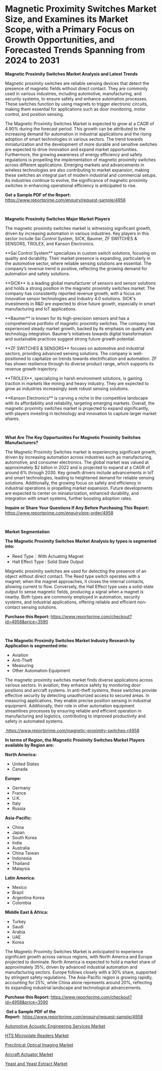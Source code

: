 <p><h1>Magnetic Proximity Switches Market Size, and Examines its Market Scope, with a Primary Focus on Growth Opportunities, and Forecasted Trends Spanning from 2024 to 2031</h1></p><p><strong>Magnetic Proximity Switches Market Analysis and Latest Trends</strong></p>
<p><p>Magnetic proximity switches are reliable sensing devices that detect the presence of magnetic fields without direct contact. They are commonly used in various industries, including automotive, manufacturing, and security systems, to ensure safety and enhance automation processes. These switches function by using magnets to trigger electronic circuits, making them essential for applications such as door monitoring, motor control, and position sensing.</p><p>The Magnetic Proximity Switches Market is expected to grow at a CAGR of 4.90% during the forecast period. This growth can be attributed to the increasing demand for automation in industrial applications and the rising adoption of smart technologies in various sectors. The trend towards miniaturization and the development of more durable and sensitive switches are expected to drive innovation and expand market opportunities. Furthermore, the growing awareness of energy efficiency and safety regulations is propelling the implementation of magnetic proximity switches across different applications. Emerging markets and advancements in wireless technologies are also contributing to market expansion, making these switches an integral part of modern industrial and commercial setups. As industries continue to evolve, the significance of magnetic proximity switches in enhancing operational efficiency is anticipated to rise.</p></p>
<p><strong>Get a Sample PDF of the Report:&nbsp;</strong> <a href="https://www.reportprime.com/enquiry/request-sample/4958">https://www.reportprime.com/enquiry/request-sample/4958</a></p>
<p>&nbsp;</p>
<p><strong>Magnetic Proximity Switches Major Market Players</strong></p>
<p><p>The magnetic proximity switches market is witnessing significant growth, driven by increasing automation in various industries. Key players in this sector include Sai Control System, SICK, Baumer, ZF SWITCHES & SENSORS, TROLEX, and Kanson Electronics.</p><p>**Sai Control System** specializes in custom switch solutions, focusing on quality and durability. Their market presence is expanding, particularly in the automotive sector, where reliable sensing solutions are essential. The company’s revenue trend is positive, reflecting the growing demand for automation and safety solutions.</p><p>**SICK** is a leading global manufacturer of sensors and sensor solutions and holds a strong position in the magnetic proximity switches market. The company has consistently reported revenue growth, with a focus on innovative sensor technologies and Industry 4.0 solutions. SICK's investments in R&D are expected to drive future growth, especially in smart manufacturing and IoT applications.</p><p>**Baumer** is known for its high-precision sensors and has a comprehensive portfolio of magnetic proximity switches. The company has experienced steady market growth, backed by its emphasis on quality and technology integration. Baumer’s initiatives towards digital transformation and sustainable practices suggest strong future growth potential.</p><p>**ZF SWITCHES & SENSORS** focuses on automotive and industrial sectors, providing advanced sensing solutions. The company is well-positioned to capitalize on trends towards electrification and automation. ZF has shown resilience through its diverse product range, which supports its revenue growth trajectory.</p><p>**TROLEX**, specializing in harsh environment solutions, is gaining traction in markets like mining and heavy industry. They are expected to grow as industries increasingly seek robust sensing solutions.</p><p>**Kanson Electronics** is carving a niche in the competitive landscape with its affordability and reliability, targeting emerging markets. Overall, the magnetic proximity switches market is projected to expand significantly, with players investing in technology and innovation to capture larger market shares.</p></p>
<p>&nbsp;</p>
<p><strong>What Are The Key Opportunities For Magnetic Proximity Switches Manufacturers?</strong></p>
<p><p>The Magnetic Proximity Switches market is experiencing significant growth, driven by increasing automation across industries such as manufacturing, automotive, and consumer electronics. The global market was valued at approximately $2 billion in 2022 and is projected to expand at a CAGR of around 6% through 2030. Key growth drivers include advancements in IoT and smart technologies, leading to heightened demand for reliable sensing solutions. Additionally, the growing focus on safety and efficiency in industrial operations is propelling market expansion. Future developments are expected to center on miniaturization, enhanced durability, and integration with smart systems, further boosting adoption rates.</p></p>
<p><strong>Inquire or Share Your Questions If Any Before Purchasing This Report:</strong> <a href="https://www.reportprime.com/enquiry/pre-order/4958">https://www.reportprime.com/enquiry/pre-order/4958</a></p>
<p>&nbsp;</p>
<p><strong>Market Segmentation</strong></p>
<p><strong>The Magnetic Proximity Switches Market Analysis by types is segmented into:</strong></p>
<p><ul><li>Reed Type：With Actuating Magnet</li><li>Hall Effect Type : Solid State Output</li></ul></p>
<p><p>Magnetic proximity switches are used for detecting the presence of an object without direct contact. The Reed type switch operates with a magnet; when the magnet approaches, it closes the internal contacts, allowing current to flow. Conversely, the Hall Effect type uses a solid-state output to sense magnetic fields, producing a signal when a magnet is nearby. Both types are commonly employed in automation, security systems, and industrial applications, offering reliable and efficient non-contact sensing solutions.</p></p>
<p><strong>Purchase this Report:&nbsp;</strong><a href="https://www.reportprime.com/checkout?id=4958&price=3590">https://www.reportprime.com/checkout?id=4958&price=3590</a></p>
<p>&nbsp;</p>
<p><strong>The Magnetic Proximity Switches Market Industry Research by Application is segmented into:</strong></p>
<p><ul><li>Aviation</li><li>Anti-Theft</li><li>Measuring</li><li>Other Automation Equipment</li></ul></p>
<p><p>The magnetic proximity switches market finds diverse applications across various sectors. In aviation, they enhance safety by monitoring door positions and aircraft systems. In anti-theft systems, these switches provide effective security by detecting unauthorized access to secured areas. In measuring applications, they enable precise position sensing in industrial equipment. Additionally, their role in other automation equipment streamlines processes by ensuring reliable and efficient operation in manufacturing and logistics, contributing to improved productivity and safety in automated systems.</p></p>
<p><a href="https://www.reportprime.com/magnetic-proximity-switches-r4958">&nbsp;https://www.reportprime.com/magnetic-proximity-switches-r4958</a></p>
<p><strong>In terms of Region, the Magnetic Proximity Switches Market Players available by Region are:</strong></p>
<p>
    <p> <strong> North America: </strong>
        <ul>
            <li>United States</li>
            <li>Canada</li>
        </ul>
        </p> 
    <p> <strong> Europe: </strong>
        <ul>
            <li>Germany</li>
            <li>France</li>
            <li>U.K.</li>
            <li>Italy</li>
            <li>Russia</li>
        </ul>
        </p> 
    <p> <strong> Asia-Pacific: </strong>
        <ul>
            <li>China</li>
            <li>Japan</li>
            <li>South Korea</li>
            <li>India</li>
            <li>Australia</li>
            <li>China Taiwan</li>
            <li>Indonesia</li>
            <li>Thailand</li>
            <li>Malaysia</li>
        </ul>
        </p> 
    <p> <strong> Latin America: </strong>
        <ul>
            <li>Mexico</li>
            <li>Brazil</li>
            <li>Argentina Korea</li>
            <li>Colombia</li>
        </ul>
        </p> 
    <p> <strong> Middle East & Africa: </strong>
        <ul>
            <li>Turkey</li>
            <li>Saudi</li>
            <li>Arabia</li>
            <li>UAE</li>
            <li>Korea</li>
        </ul>
    </p>
    </p>
<p><p>The Magnetic Proximity Switches Market is anticipated to experience significant growth across various regions, with North America and Europe projected to dominate. North America is expected to hold a market share of approximately 35%, driven by advanced industrial automation and manufacturing sectors. Europe follows closely with a 30% share, supported by stringent safety regulations. The Asia-Pacific region is growing rapidly, accounting for 25%, while China alone represents around 20%, reflecting its expanding industrial landscape and technological advancements.</p></p>
<p><strong>Purchase this Report: </strong><a href="https://www.reportprime.com/checkout?id=4958&price=3590">https://www.reportprime.com/checkout?id=4958&price=3590</a></p>
<p>&nbsp;<strong>Get a Sample PDF of the Report:&nbsp;&nbsp;</strong><a href="https://www.reportprime.com/enquiry/request-sample/4958">https://www.reportprime.com/enquiry/request-sample/4958</a></p>
<p><strong></strong></p>
<p><p><a href="https://www.linkedin.com/pulse/global-perspectives-automotive-acoustic-engineering-services-bdxgf?trackingId=dA6U0Md%2FTAS8QBKKk5ARnw%3D%3D">Automotive Acoustic Engineering Services Market</a></p><p><a href="https://issuu.com/reportprime-2/docs/hts-microplate-readers-market-size-_9765fff7f64d8c">HTS Microplate Readers Market</a></p><p><a href="https://issuu.com/reportprime-2/docs/preclinical-optical-imaging-market-_00aeffd45e8065">Preclinical Optical Imaging Market</a></p><p><a href="https://www.linkedin.com/pulse/aircraft-actuator-market-analysis-report-global-insights-wqaif?trackingId=51Ovl4jPSjWJnwXPQplhkA%3D%3D">Aircraft Actuator Market</a></p><p><a href="https://www.linkedin.com/pulse/global-yeast-extract-market-projected-grow-cagr-139-forcasted-m0ecf?trackingId=Vc8LQ3QGSFyPED2q0yY%2FIA%3D%3D">Yeast and Yeast Extract Market</a></p></p>